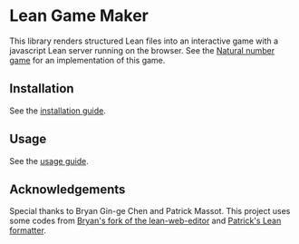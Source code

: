 # Lean Game Maker

This library renders structured Lean files into an interactive game with a javascript Lean server running on the browser.
See the [Natural number game](https://wwwf.imperial.ac.uk/~buzzard/xena/natural_number_game/) for an implementation of this game.

## Installation

See the [installation guide](https://github.com/mpedramfar/Lean-game-maker/blob/master/INSTALL.md).

## Usage

See the [usage guide](https://github.com/mpedramfar/Lean-game-maker/blob/master/USAGE.md).

## Acknowledgements

Special thanks to Bryan Gin-ge Chen and Patrick Massot.
This project uses some codes from 
[Bryan's fork of the lean-web-editor](https://github.com/bryangingechen/lean-web-editor)
and
[Patrick's Lean formatter](https://github.com/leanprover-community/format_lean).